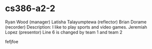 # cs386-a2-2
Ryan Wood (manager)
Latisha Talayumptewa (reflector)
Brian Dorame (recorder) Description: I like to play sports and video games.
Jeremiah Lopez (presentor)
Line 6 is changed by team 1 and team 2

fefjfoe
